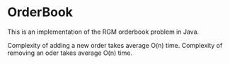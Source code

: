 # OrderBook
This is an implementation of the RGM orderbook problem in Java.

Complexity of adding a new order takes average O(n) time.
Complexity of removing an oder takes average O(n) time.
